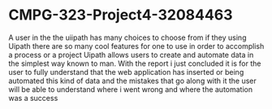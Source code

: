 # CMPG-323-Project4-32084463

A user in the the uiipath has many choices to choose from if they using Uipath there are so many cool features for one to use in order to accomplish a process or a project 
Uipath allows users to create and automate data in the simplest way known to man.
With the report i just concluded it is for the user to fully understand that the web application has inserted or being automated this kind of data and the mistakes that go along with it
the user will be able to understand where i went wrong and where the automation was a success
